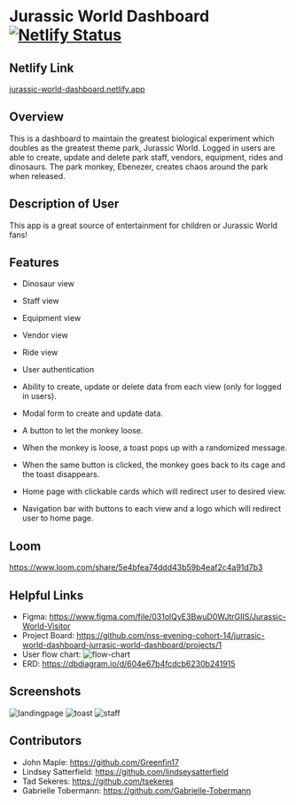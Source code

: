 # Jurassic World Dashboard [![Netlify Status](https://api.netlify.com/api/v1/badges/e09f24a1-a7ac-4baa-a693-5bbd56286b01/deploy-status)](https://app.netlify.com/sites/jurassic-world-dashboard/deploys)
## Netlify Link
[jurassic-world-dashboard.netlify.app](https://jurassic-world-dashboard.netlify.app)
## Overview 
This is a dashboard to maintain the greatest biological experiment which doubles as the greatest theme park, Jurassic World. Logged in users are able to create, update and delete park staff, vendors, equipment, rides and dinosaurs. The park monkey, Ebenezer, creates chaos around the park when released. 
## Description of User 
This app is a great source of entertainment for children or Jurassic World fans!
## Features 
- Dinosaur view
- Staff view
- Equipment view 
- Vendor view 
- Ride view 

- User authentication 
- Ability to create, update or delete data from each view (only for logged in users).
- Modal form to create and update data.
- A button to let the monkey loose. 
- When the monkey is loose, a toast pops up with a randomized message. 
- When the same button is clicked, the monkey goes back to its cage and the toast disappears. 
- Home page with clickable cards which will redirect user to desired view. 
- Navigation bar with buttons to each view and a logo which will redirect user to home page.

## Loom 
https://www.loom.com/share/5e4bfea74ddd43b59b4eaf2c4a91d7b3

## Helpful Links
- Figma: https://www.figma.com/file/031olQyE3BwuD0WJtrGIIS/Jurassic-World-Visitor
- Project Board: https://github.com/nss-evening-cohort-14/jurrasic-world-dashboard-jurrasic-world-dashboard/projects/1
- User flow chart: ![flow-chart](https://user-images.githubusercontent.com/76187279/112084938-a2856980-8b57-11eb-9b64-b77e00d96c76.png)
- ERD: https://dbdiagram.io/d/604e67b4fcdcb6230b241915
## Screenshots
![landingpage](https://user-images.githubusercontent.com/23327097/112085211-1a539400-8b58-11eb-84cd-20bbfd41e8b1.png)
![toast](https://user-images.githubusercontent.com/23327097/112085225-1f184800-8b58-11eb-9531-308af9b500da.png)
![staff](https://user-images.githubusercontent.com/23327097/112085247-29d2dd00-8b58-11eb-8d3b-de550e5e9e4c.png)

## Contributors 
- John Maple: https://github.com/Greenfin17
- Lindsey Satterfield: https://github.com/lindseysatterfield
- Tad Sekeres: https://github.com/tsekeres
- Gabrielle Tobermann: https://github.com/Gabrielle-Tobermann
